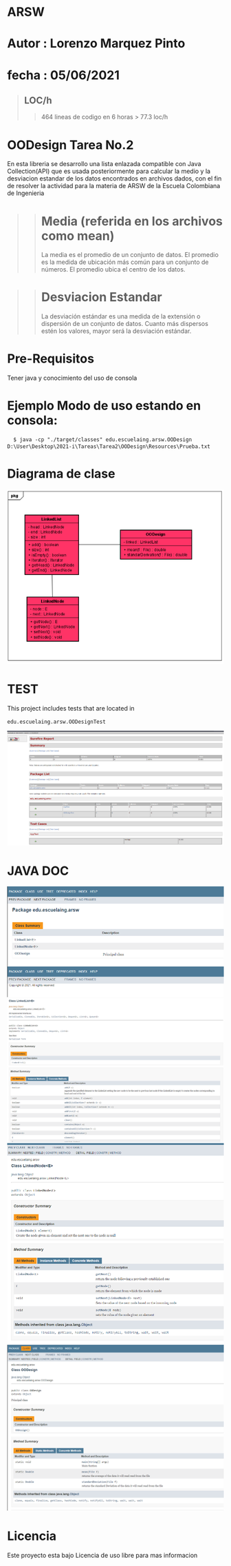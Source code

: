 # ARSW
# Autor : Lorenzo Marquez Pinto
# fecha : 05/06/2021
>## LOC/h
>> 464 lineas de codigo en 6<c> horas > 77.3 loc/h
# OODesign Tarea No.2
En esta libreria se desarrollo una lista enlazada compatible con Java Collection(API) que es usada posteriormente para calcular la medio y la desviacion estandar de los datos encontrados en archivos dados, con el fin de resolver la actividad para la materia de ARSW de la Escuela Colombiana de Ingenieria
>> # Media (referida en los archivos como mean)
>> La media es el promedio de un conjunto de datos. El promedio es la medida de ubicación más común para un conjunto de números. El promedio ubica el centro de los datos.

>> # Desviacion Estandar
>> La desviación estándar es una medida de la extensión o dispersión de un conjunto de datos. Cuanto más dispersos estén los valores, mayor será la desviación estándar.
# Pre-Requisitos
Tener java y conocimiento del uso de consola 

#  Ejemplo Modo de uso estando en consola:
~~~ 
  $ java -cp "./target/classes" edu.escuelaing.arsw.OODesign D:\User\Desktop\2021-i\Tareas\Tarea2\OODesign\Resources\Prueba.txt
~~~
# Diagrama de clase 

![](Resources/img/class.PNG)

# TEST
This project includes tests that are located in
```
edu.escuelaing.arsw.OODesignTest
```
![](Resources/img/test.PNG)
# JAVA DOC
![](Resources/img/doc1.PNG)
![](Resources/img/doc2.PNG)
![](Resources/img/doc3.PNG)
![](Resources/img/doc4.PNG)
# Licencia
Este proyecto esta bajo Licencia de uso libre  para mas informacion
